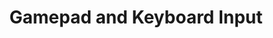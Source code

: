 ---
title: "Gamepad and Keyboard Input"
videoId: J3y1x54vyIQ
markers:
    "0:51": "Getting input from a gamepad: XInput"
    "3:20": "Using XInput in the codebase"
    "6:26": "A look at the XInput API more in depth."
    "7:40": "Programming using XInput API"
    "9:09": "Discussing the controller's state: using XINPUT_STATE struct"
    "11:30": "Using XINPUT_GAMEPAD struct"
    "16:57": "Handling unresolved external symbol XInputGetState"
    "26:03": "Discussing access violations"
    "26:52": "Safeguarding against access violations"
    "31:50": "Defining and implementing Win32LoadXinput function"
    "37:22": "Playing with the X and Y offset"
    "38:00": "Casey looking for his gamepad"
    "38:50": "Casey showcases pink controller"
    "41:09": "XINPUT_VIBRATION"
    "43:05": "#milkhit"
    "46:55": "Testingand handling button/key presses"
    "55:10": "(Extra) ANSI String Handling"
    "56:10": "(Extra) Not passing something by value anymore"
    "58:10": "Summary and things to come before beginning Q&A"
    "59:08": "LParam 30 is always up for WM_KEYUP"
    "59:57": "Why uppercase variable names?"
    "1:00:21": "Can you explain your macro and referencing XInput functions again?"
    "1:03:15": "What's the size when copying becomes problematic for a struct?"
    "1:04:27": "About (premature) optimisation"
    "1:08:27": "How does the linker find the XInput DLL on the users machine? [...] Can we distribute the DLL?"
    "1:12:52": "Is [the dynamic linker] allowed to link XInput in compile time?"
    "1:14:02": "Why you chose an if-else cascade for key input instead of switch statement? It's up for grabs."
    "1:15:13": "How do you know the XInput stub things work without testing it on XP computer without XInput installed?"
    "1:17:03": "Is it a waste of time to check if GetProcAddress() returns zero?"
    "1:19:12": "Modify code to use the controller stick"
    "1:22:14": "Where do the WParam and LParam come from?"
    "1:24:17": "Why did MS decide to use link and import library instead of true dynamic linking?"
    "1:25:13": "When are we going to get naysayer[Jonathan Blow] and cmuratori combination game?"
    "1:26:19": "On Unix you don't need to link to a .so file at all to use a .so file where as on MS platforms you need a .lib file"
    "1:27:33": "In the far future will you use DirectX or OpenGL or what?"
    "1:28:05": "We will be drawing the whole screen every frame."
    "1:28:47": "Why does Valgrind make it look so scary when you don't free()?"
    "1:29:48": "It looks like WParam and LParam are 32bit on XP"
    "1:30:12": "Is it possible to keep your framerate consistent while dragging the window around? Doing repaint on WM_MOVE is slow."
---